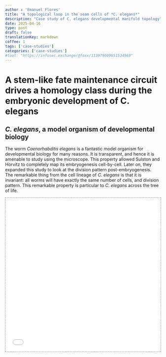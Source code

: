 ```yaml
---
author : 'Emanuel Flores'
title: "A topological loop in the seam cells of *C. elegans*"
description: "Case study of C. elegans developmental manifold topology"
date: 2025-04-16
type: post
draft: false
translationKey: markdown
coffee: 1
tags: ['case-studies']
categories: ['case-studies']
#toot: "https://infosec.exchange/@foxx/113979609651534969"
---
```


# A stem-like fate maintenance circuit drives a homology class during the embryonic development of C. elegans

## *C. elegans*, a model organism of developmental biology

The worm *Caenorhabditis elegans* is a fantastic model organism for developmental biology for many reasons. 
It is transparent, and hence it is amenable to study using the microscope. This property allowed Sulston and Horvitz to 
completely map its embryogenesis cell-by-cell. Later on, they expanded this study to look at the division pattern post-embryogenesis. The remarkable thing from the cell lineage of *C. elegans* is that it 
is invariant: all worms will have exactly the same number of cells, and division pattern. This remarkable property is particular to *C. elegans* across the tree of life. 

<div class="l-page">
  <iframe src="{{ '/assets/interactive_plots/test.html' | relative_url }}" frameborder='0' scrolling='no' height="500px" width="100%" style="border: 1px dashed grey;"></iframe>
</div>